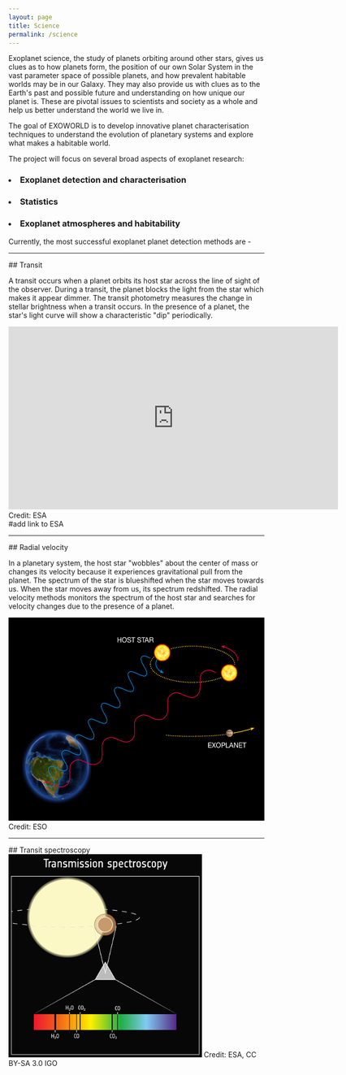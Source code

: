 ```yaml
---
layout: page
title: Science
permalink: /science
---
```



Exoplanet science, the study of planets orbiting around other stars, gives us clues as to 
how planets form, the position of our own Solar System in the vast parameter space of possible 
planets, and how prevalent habitable worlds may be in our Galaxy. They may also provide 
us with clues as to the Earth's past and possible future and understanding on how unique
our planet is. These are pivotal issues to scientists and society as a whole and help us 
better understand the world we live in.


The goal of EXOWORLD is to develop innovative planet characterisation techniques to 
understand the evolution of planetary systems and explore what makes a habitable world. 

The project will focus on several broad aspects of exoplanet research:

<h3><li>Exoplanet detection and characterisation</li></h3>

<h3><li>Statistics</li></h3>

<h3><li>Exoplanet atmospheres and habitability</li></h3>


Currently, the most successful exoplanet planet detection methods are -

<hr>
## Transit

A transit occurs when a planet orbits its host star across the line of sight of the observer.
During a transit, the planet blocks the light from the star which makes it appear dimmer.
The transit photometry measures the change in stellar brightness when a transit occurs. 
In the presence of a planet, the star's light curve will show a characteristic "dip" periodically.

<iframe width="649" height="360" src="https://www.youtube.com/embed/eMtnwyHQ6rU?rel=0" frameborder="0" allow="encrypted-media" allowfullscreen></iframe>
<br>Credit: ESA</br> #add link to ESA

<hr>
## Radial velocity

In a planetary system, the host star "wobbles" about the center of mass or changes its velocity 
because it experiences gravitational pull from the planet. The spectrum of the star is blueshifted 
when the star moves towards us. When the star moves away from us, its spectrum redshifted.
The radial velocity methods monitors the spectrum of the host star and searches for velocity 
changes due to the presence of a planet.

<img src="/assets/img/science/RV_img_eso.jpeg" alt="Radial velocity" height="400">
Credit: ESO

<hr>
## Transit spectroscopy

<img src="/assets/img/science/Transmission_spectroscopy.png" alt="Radial velocity" height="400">
Credit: ESA, CC BY-SA 3.0 IGO

<!-- Transit spectroscopy - ESA, CC BY-SA 3.0 IGO
Spectroscopy is the technique of splitting received starlight into its different colours 
using a prism. Exoplanets orbit their stars, when they transit – pass by from our point of 
view – some of the starlight passes through the planet’s atmosphere. Particles in the 
atmosphere like water vapour, carbon dioxide, methane and others absorb some of that light. 
This absorption happens at specific wavelengths of light. By studying at which wavelengths 
the starlight is absorbed, we can determine what kind of particles are present in the 
atmosphere. The NASA/ESA/CSA James Webb Space Telescope uses this technique to characterise 
exoplanets and ESA’s Ariel mission will study the atmospheres of as many as 1000 exoplanets 
this way. Both missions focus on infrared light because the signatures of molecules are 
very prominent in those colours. -->